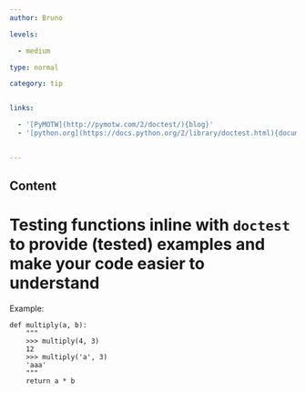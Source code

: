 ```yaml
---
author: Bruno

levels:

  - medium

type: normal

category: tip


links:

  - '[PyMOTW](http://pymotw.com/2/doctest/){blog}'
  - '[python.org](https://docs.python.org/2/library/doctest.html){documentation}'


---
```

## Content
# Testing functions inline with `doctest` to provide (tested) examples and make your code easier to understand

Example:
```
def multiply(a, b):
    """
    >>> multiply(4, 3)
    12
    >>> multiply('a', 3)
    'aaa'
    """
    return a * b
```

